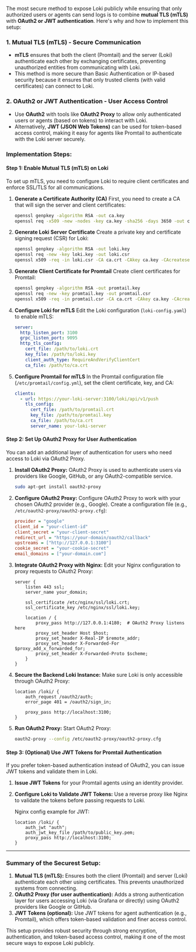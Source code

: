 The most secure method to expose Loki publicly while ensuring that only authorized users or agents can send logs is to combine **mutual TLS (mTLS)** with **OAuth2 or JWT authentication**. Here's why and how to implement this setup:

### 1. **Mutual TLS (mTLS)** - Secure Communication
- **mTLS** ensures that both the client (Promtail) and the server (Loki) authenticate each other by exchanging certificates, preventing unauthorized entities from communicating with Loki.
- This method is more secure than Basic Authentication or IP-based security because it ensures that only trusted clients (with valid certificates) can connect to Loki.

### 2. **OAuth2 or JWT Authentication** - User Access Control
- Use **OAuth2** with tools like **OAuth2 Proxy** to allow only authenticated users or agents (based on tokens) to interact with Loki.
- Alternatively, **JWT (JSON Web Tokens)** can be used for token-based access control, making it easy for agents like Promtail to authenticate with the Loki server securely.

### Implementation Steps:

#### Step 1: **Enable Mutual TLS (mTLS) on Loki**

To set up mTLS, you need to configure Loki to require client certificates and enforce SSL/TLS for all communications.

1. **Generate a Certificate Authority (CA)**
   First, you need to create a CA that will sign the server and client certificates:
   ```bash
   openssl genpkey -algorithm RSA -out ca.key
   openssl req -x509 -new -nodes -key ca.key -sha256 -days 3650 -out ca.crt
   ```

2. **Generate Loki Server Certificate**
   Create a private key and certificate signing request (CSR) for Loki:
   ```bash
   openssl genpkey -algorithm RSA -out loki.key
   openssl req -new -key loki.key -out loki.csr
   openssl x509 -req -in loki.csr -CA ca.crt -CAkey ca.key -CAcreateserial -out loki.crt -days 365
   ```

3. **Generate Client Certificate for Promtail**
   Create client certificates for Promtail:
   ```bash
   openssl genpkey -algorithm RSA -out promtail.key
   openssl req -new -key promtail.key -out promtail.csr
   openssl x509 -req -in promtail.csr -CA ca.crt -CAkey ca.key -CAcreateserial -out promtail.crt -days 365
   ```

4. **Configure Loki for mTLS**
   Edit the Loki configuration (`loki-config.yaml`) to enable mTLS:
   ```yaml
   server:
     http_listen_port: 3100
     grpc_listen_port: 9095
     http_tls_config:
       cert_file: /path/to/loki.crt
       key_file: /path/to/loki.key
       client_auth_type: RequireAndVerifyClientCert
       ca_file: /path/to/ca.crt
   ```

5. **Configure Promtail for mTLS**
   In the Promtail configuration file (`/etc/promtail/config.yml`), set the client certificate, key, and CA:
   ```yaml
   clients:
     - url: https://your-loki-server:3100/loki/api/v1/push
       tls_config:
         cert_file: /path/to/promtail.crt
         key_file: /path/to/promtail.key
         ca_file: /path/to/ca.crt
         server_name: your-loki-server
   ```

#### Step 2: **Set Up OAuth2 Proxy for User Authentication**

You can add an additional layer of authentication for users who need access to Loki via OAuth2 Proxy.

1. **Install OAuth2 Proxy:**
   OAuth2 Proxy is used to authenticate users via providers like Google, GitHub, or any OAuth2-compatible service.
   ```bash
   sudo apt-get install oauth2-proxy
   ```

2. **Configure OAuth2 Proxy:**
   Configure OAuth2 Proxy to work with your chosen OAuth2 provider (e.g., Google). Create a configuration file (e.g., `/etc/oauth2-proxy/oauth2-proxy.cfg`):
   ```ini
   provider = "google"
   client_id = "your-client-id"
   client_secret = "your-client-secret"
   redirect_url = "https://your-domain/oauth2/callback"
   upstreams = ["http://127.0.0.1:3100"]
   cookie_secret = "your-cookie-secret"
   email_domains = ["your-domain.com"]
   ```

3. **Integrate OAuth2 Proxy with Nginx:**
   Edit your Nginx configuration to proxy requests to OAuth2 Proxy:
   ```nginx
   server {
       listen 443 ssl;
       server_name your_domain;

       ssl_certificate /etc/nginx/ssl/loki.crt;
       ssl_certificate_key /etc/nginx/ssl/loki.key;

       location / {
           proxy_pass http://127.0.0.1:4180;  # OAuth2 Proxy listens here
           proxy_set_header Host $host;
           proxy_set_header X-Real-IP $remote_addr;
           proxy_set_header X-Forwarded-For $proxy_add_x_forwarded_for;
           proxy_set_header X-Forwarded-Proto $scheme;
       }
   }
   ```

4. **Secure the Backend Loki Instance:**
   Make sure Loki is only accessible through OAuth2 Proxy:
   ```nginx
   location /loki/ {
       auth_request /oauth2/auth;
       error_page 401 = /oauth2/sign_in;

       proxy_pass http://localhost:3100;
   }
   ```

5. **Run OAuth2 Proxy:**
   Start OAuth2 Proxy:
   ```bash
   oauth2-proxy --config /etc/oauth2-proxy/oauth2-proxy.cfg
   ```

#### Step 3: **(Optional) Use JWT Tokens for Promtail Authentication**

If you prefer token-based authentication instead of OAuth2, you can issue JWT tokens and validate them in Loki.

1. **Issue JWT Tokens** for your Promtail agents using an identity provider.
2. **Configure Loki to Validate JWT Tokens:**
   Use a reverse proxy like Nginx to validate the tokens before passing requests to Loki.

   Nginx config example for JWT:
   ```nginx
   location /loki/ {
       auth_jwt "auth";
       auth_jwt_key_file /path/to/public_key.pem;
       proxy_pass http://localhost:3100;
   }
   ```

---

### **Summary of the Securest Setup:**

1. **Mutual TLS (mTLS):** Ensures both the client (Promtail) and server (Loki) authenticate each other using certificates. This prevents unauthorized systems from connecting.
2. **OAuth2 Proxy (for user authentication):** Adds a strong authentication layer for users accessing Loki (via Grafana or directly) using OAuth2 providers like Google or GitHub.
3. **JWT Tokens (optional):** Use JWT tokens for agent authentication (e.g., Promtail), which offers token-based validation and finer access control.

This setup provides robust security through strong encryption, authentication, and token-based access control, making it one of the most secure ways to expose Loki publicly.